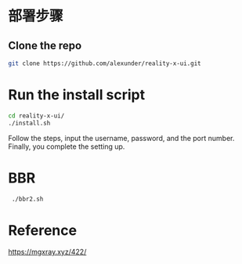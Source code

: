 # 部署步骤

## Clone the repo

```bash
git clone https://github.com/alexunder/reality-x-ui.git
```

# Run the install script

```bash
cd reality-x-ui/
./install.sh
```

Follow the steps, input the username, password, and the port number. Finally, you complete the setting up.

# BBR

```bash
 ./bbr2.sh
```

# Reference

https://mgxray.xyz/422/
